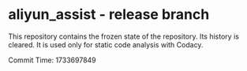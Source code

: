 # aliyun_assist - release branch

This repository contains the frozen state of the repository.
Its history is cleared. It is used only for static code
analysis with Codacy.

Commit Time: 1733697849